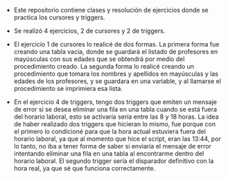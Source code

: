 - Este repositorio contiene clases y resolución de ejercicios donde se practica los cursores y triggers.
  
- Se realizó 4 ejercicios, 2 de cursores y 2 de triggers.
  
- El ejercicio 1 de cursores lo realicé de dos formas. La primera forma fue creando una tabla vacía,
donde se guardará el listado de profesores en mayúsculas con sus edades que se obtendrá por medio del
procedimiento creado.
La segunda forma lo realicé creando un procedimiento que tomara los nombres y apellidos en mayúsculas
y las edades de los profesores, y se guardara en una variable, y al llamarse el procedimiento se imprimiera
 esa lista.

- En el ejercicio 4 de triggers, tengo dos triggers que emiten un mensaje de error si se desea eliminar una
fila en una tabla cuando se está fuera del horario laboral, esto se activaría sería entre las 8 y 18 horas.
La idea de haber realizado dos triggers que hicieran lo mismo, fue porque con el primero lo condicioné para
que la hora actual estuviera fuera del horario laboral, ya que al momento que hice el script, eran las 13:44,
por lo tanto, no iba a tener forma de saber si enviaría el mensaje de error intentando eliminar una fila en una
tabla al encontrarme dentro del horario laboral. El segundo trigger sería el disparador definitivo con la hora
real, ya que sé que funciona correctamente.

